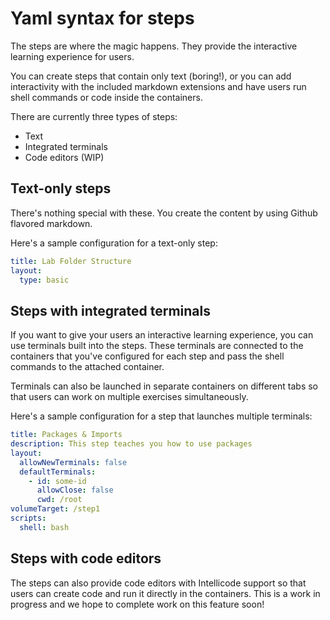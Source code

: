 # Yaml syntax for steps

The steps are where the magic happens. They provide the interactive learning experience for users.

You can create steps that contain only text (boring!), or you can add interactivity with the included markdown extensions and have users run shell commands or code inside the containers.

There are currently three types of steps:

* Text
* Integrated terminals
* Code editors (WIP)

## Text-only steps

There's nothing special with these. You create the content by using Github flavored markdown.

Here's a sample configuration for a text-only step:

```yaml
title: Lab Folder Structure
layout:
  type: basic
```

## Steps with integrated terminals

If you want to give your users an interactive learning experience, you can use terminals built into the steps. These terminals are connected to the containers that you've configured for each step and pass the shell commands to the attached container.

Terminals can also be launched in separate containers on different tabs so that users can work on multiple exercises simultaneously.

Here's a sample configuration for a step that launches multiple terminals:

```yaml
title: Packages & Imports
description: This step teaches you how to use packages
layout:
  allowNewTerminals: false
  defaultTerminals:
    - id: some-id
      allowClose: false
      cwd: /root
volumeTarget: /step1
scripts:
  shell: bash
```

## Steps with code editors

The steps can also provide code editors with Intellicode support so that users can create code and run it directly in the containers. This is a work in progress and we hope to complete work on this feature soon!
